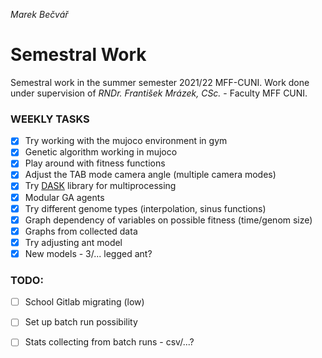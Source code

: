 *Marek Bečvář*

# Semestral Work

Semestral work in the summer semester 2021/22 MFF-CUNI.
Work done under supervision of *RNDr. František Mrázek, CSc.* - Faculty MFF CUNI.

### WEEKLY TASKS
- [x] Try working with the mujoco environment in gym
- [x] Genetic algorithm working in mujoco
- [x] Play around with fitness functions
- [x] Adjust the TAB mode camera angle (multiple camera modes)
- [x] Try [DASK](https://dask.org/) library for multiprocessing
- [x] Modular GA agents
- [x] Try different genome types (interpolation, sinus functions)
- [x] Graph dependency of variables on possible fitness (time/genom size)
- [x] Graphs from collected data
- [x] Try adjusting ant model
- [x] New models - 3/... legged ant?

### TODO:
- [ ] School Gitlab migrating (low)
- [ ] Set up batch run possibility
- [ ] Stats collecting from batch runs - csv/...?



